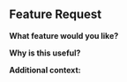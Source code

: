 ## Feature Request

**What feature would you like?**
<!-- Describe the feature you'd like to see -->

**Why is this useful?**
<!-- How would this benefit users? -->

**Additional context:**
<!-- Any other context, mockups, or examples --> 